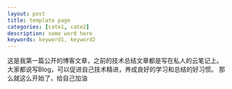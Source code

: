 ```yaml
---
layout: post
title: template page
categories: [cate1, cate2]
description: some word here
keywords: keyword1, keyword2
---
```


这是我第一篇公开的博客文章，之前的技术总结文章都是写在私人的云笔记上。
大家都说写Blog，可以促进自己技术精进，养成良好的学习和总结的好习惯。
那么就这么开始了，给自己加油
